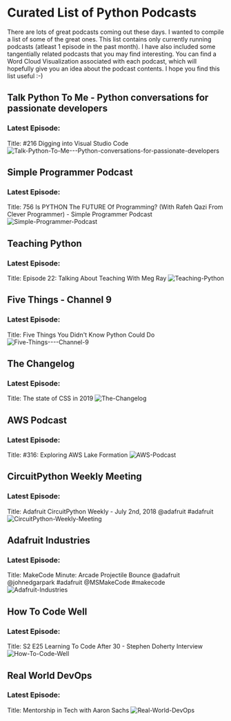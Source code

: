 # Curated List of Python Podcasts
There are lots of great podcasts coming out these days. I wanted to compile a list of some of the great ones. This list contains only currently running podcasts (atleast 1 episode in the past month). I have also included some tangentially related podcasts that you may find interesting. You can find a Word Cloud Visualization associated with each podcast, which will hopefully give you an idea about the podcast contents. I hope you find this list useful :-)

## Talk Python To Me - Python conversations for passionate developers
### Latest Episode: 
 Title:  #216 Digging into Visual Studio Code
![Talk-Python-To-Me---Python-conversations-for-passionate-developers](./wc_viz/Talk-Python-To-Me---Python-conversations-for-passionate-developers.jpg)

## Simple Programmer Podcast
### Latest Episode: 
 Title:  756 Is PYTHON The FUTURE Of Programming? (With Rafeh Qazi From Clever Programmer) - Simple Programmer Podcast
![Simple-Programmer-Podcast](./wc_viz/Simple-Programmer-Podcast.jpg)

## Teaching Python
### Latest Episode: 
 Title:  Episode 22: Talking About Teaching With Meg Ray
![Teaching-Python](./wc_viz/Teaching-Python.jpg)

## Five Things  - Channel 9
### Latest Episode: 
 Title:  Five Things You Didn't Know Python Could Do
![Five-Things----Channel-9](./wc_viz/Five-Things----Channel-9.jpg)

## The Changelog
### Latest Episode: 
 Title:  The state of CSS in 2019
![The-Changelog](./wc_viz/The-Changelog.jpg)

## AWS Podcast
### Latest Episode: 
 Title:  #316: Exploring AWS Lake Formation
![AWS-Podcast](./wc_viz/AWS-Podcast.jpg)


## CircuitPython Weekly Meeting
### Latest Episode: 
 Title:  Adafruit CircuitPython Weekly - July 2nd, 2018 @adafruit #adafruit
![CircuitPython-Weekly-Meeting](./wc_viz/CircuitPython-Weekly-Meeting.jpg)

## Adafruit Industries
### Latest Episode: 
 Title:  MakeCode Minute: Arcade Projectile Bounce @adafruit @johnedgarpark #adafruit @MSMakeCode #makecode
![Adafruit-Industries](./wc_viz/Adafruit-Industries.jpg)

## How To Code Well
### Latest Episode: 
 Title:  S2 E25 Learning To Code After 30 - Stephen Doherty Interview 
![How-To-Code-Well](./wc_viz/How-To-Code-Well.jpg)

## Real World DevOps
### Latest Episode: 
 Title:  Mentorship in Tech with Aaron Sachs
![Real-World-DevOps](./wc_viz/Real-World-DevOps.jpg)



